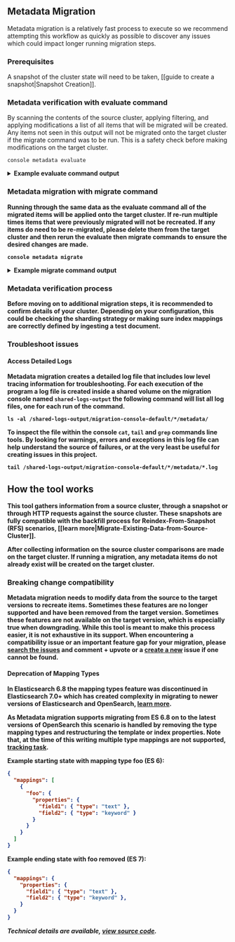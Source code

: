 ## Metadata Migration

Metadata migration is a relatively fast process to execute so we recommend attempting this workflow as quickly as possible to discover any issues which could impact longer running migration steps.

### Prerequisites
A snapshot of the cluster state will need to be taken, [[guide to create a snapshot|Snapshot Creation]].

### Metadata verification with evaluate command

By scanning the contents of the source cluster, applying filtering, and applying modifications a list of all items that will be migrated will be created.  Any items not seen in this output will not be migrated onto the target cluster if the migrate command was to be run.  This is a safety check before making modifications on the target cluster.

```shell
console metadata evaluate
```

<details>
<summary>
<b>Example evaluate command output<b>
</summary>

```
Starting Metadata Evaluation
Clusters:
   Source:
      Remote Cluster: OpenSearch 1.3.16 ConnectionContext(uri=http://localhost:33039, protocol=HTTP, insecure=false, compressionSupported=false)

   Target:
      Remote Cluster: OpenSearch 2.14.0 ConnectionContext(uri=http://localhost:33037, protocol=HTTP, insecure=false, compressionSupported=false)


Migration Candidates:
   Index Templates:
      simple_index_template

   Component Templates:
      simple_component_template

   Indexes:
      blog_2023, movies_2023

   Aliases:
      alias1, movies-alias


Results:
   0 issue(s) detected
```
</details>

### Metadata migration with migrate command

Running through the same data as the evaluate command all of the migrated items will be applied onto the target cluster.  If re-run multiple times items that were previously migrated will not be recreated.  If any items do need to be re-migrated, please delete them from the target cluster and then rerun the evaluate then migrate commands to ensure the desired changes are made.

```shell
console metadata migrate
```

<details>
<summary>
<b>Example migrate command output</b>
</summary>

```
Starting Metadata Migration

Clusters:
   Source:
      Snapshot: OpenSearch 1.3.16 FileSystemRepo(repoRootDir=/tmp/junit10626813752669559861)

   Target:
      Remote Cluster: OpenSearch 2.14.0 ConnectionContext(uri=http://localhost:33042, protocol=HTTP, insecure=false, compressionSupported=false)


Migrated Items:
   Index Templates:
      simple_index_template

   Component Templates:
      simple_component_template

   Indexes:
      blog_2023, movies_2023

   Aliases:
      alias1, movies-alias


Results:
   0 issue(s) detected
```
</details>

### Metadata verification process

Before moving on to additional migration steps, it is recommended to confirm details of your cluster.  Depending on your configuration, this could be checking the sharding strategy or making sure index mappings are correctly defined by ingesting a test document.

### Troubleshoot issues

#### Access Detailed Logs
Metadata migration creates a detailed log file that includes low level tracing information for troubleshooting. For each execution of the program a log file is created inside a shared volume on the migration console named `shared-logs-output` the following command will list all log files, one for each run of the command.

```shell
ls -al /shared-logs-output/migration-console-default/*/metadata/
```

To inspect the file within the console `cat`, `tail` and `grep` commands line tools.  By looking for warnings, errors and exceptions in this log file can help understand the source of failures, or at the very least be useful for creating issues in this project.

```shell
tail /shared-logs-output/migration-console-default/*/metadata/*.log
```

## How the tool works

This tool gathers information from a source cluster, through a snapshot or through HTTP requests against the source cluster.  These snapshots are fully compatible with the backfill process for Reindex-From-Snapshot (RFS) scenarios, [[learn more|Migrate-Existing-Data-from-Source-Cluster]].

After collecting information on the source cluster comparisons are made on the target cluster.  If running a migration, any metadata items do not already exist will be created on the target cluster.

### Breaking change compatibility

Metadata migration needs to modify data from the source to the target versions to recreate items.  Sometimes these features are no longer supported and have been removed from the target version.  Sometimes these features are not available on the target version, which is especially true when downgrading.  While this tool is meant to make this process easier, it is not exhaustive in its support.  When encountering a compatibility issue or an important feature gap for your migration, please [search the issues](https://github.com/opensearch-project/opensearch-migrations/issues) and comment + upvote or a [create a new](https://github.com/opensearch-project/opensearch-migrations/issues/new/choose) issue if one cannot be found.

#### Deprecation of Mapping Types
In Elasticsearch 6.8 the mapping types feature was discontinued in Elasticsearch 7.0+ which has created complexity in migrating to newer versions of Elasticsearch and OpenSearch, [learn more](https://www.elastic.co/guide/en/elasticsearch/reference/7.17/removal-of-types.html).

As Metadata migration supports migrating from ES 6.8 on to the latest versions of OpenSearch this scenario is handled by removing the type mapping types and restructuring the template or index properties.  Note that, at the time of this writing multiple type mappings are not supported, [tracking task](https://opensearch.atlassian.net/browse/MIGRATIONS-1778).


**Example starting state with mapping type foo (ES 6):**
```json
{
  "mappings": [
    {
      "foo": {
        "properties": {
          "field1": { "type": "text" },
          "field2": { "type": "keyword" }
        }
      }
    }
  ]
}
```

**Example ending state with foo removed (ES 7):**
```json
{
  "mappings": {
    "properties": {
      "field1": { "type": "text" },
      "field2": { "type": "keyword" },
    }
  }
}
```

*Technical details are available, [view source code](https://github.com/opensearch-project/opensearch-migrations/blob/main/transformation/src/main/java/org/opensearch/migrations/transformation/rules/IndexMappingTypeRemoval.java).*